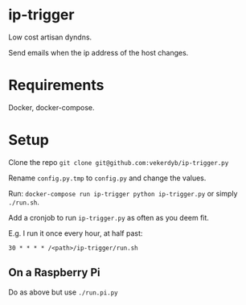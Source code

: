 # ip-trigger
Low cost artisan dyndns.

Send emails when the ip address of the host changes.

# Requirements

Docker, docker-compose.

# Setup

Clone the repo `git clone git@github.com:vekerdyb/ip-trigger.py`

Rename `config.py.tmp` to `config.py` and change the values.

Run: `docker-compose run ip-trigger python ip-trigger.py` or simply `./run.sh`.

Add a cronjob to run `ip-trigger.py` as often as you deem fit.

E.g. I run it once every hour, at half past:
```
30 * * * * /<path>/ip-trigger/run.sh
```

## On a Raspberry Pi

Do as above but use `./run.pi.py`

